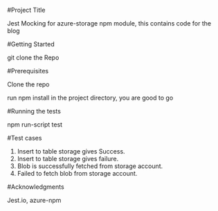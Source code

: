 #Project Title

Jest Mocking for azure-storage npm module, this contains code for the blog <here>



#Getting Started

git clone the Repo


#Prerequisites


Clone the repo

run npm install in the project directory, you are good to go


#Running the tests

npm run-script test


#Test cases
1. Insert to table storage gives Success.
2. Insert to table storage gives failure.
3. Blob is successfully fetched from storage account.
4. Failed to fetch blob from storage account.



#Acknowledgments

Jest.io,
azure-npm
